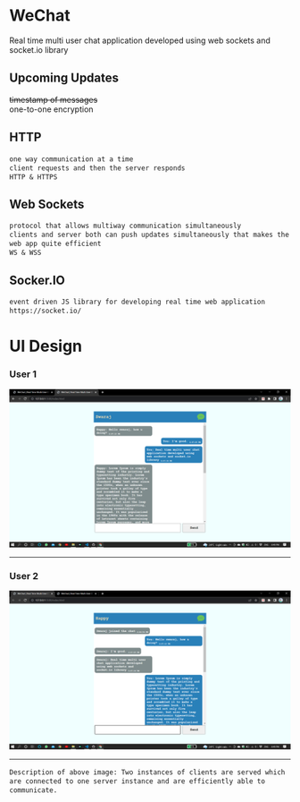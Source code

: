 # WeChat
Real time multi user chat application developed using web sockets and socket.io library

## Upcoming Updates

<strike>timestamp of messages</strike> <br>
one-to-one encryption

## HTTP
	one way communication at a time
	client requests and then the server responds 
	HTTP & HTTPS

## Web Sockets 
	protocol that allows multiway communication simultaneously
	clients and server both can push updates simultaneously that makes the web app quite efficient 
	WS & WSS

## Socker.IO
	event driven JS library for developing real time web application
	https://socket.io/

# UI Design

### User 1
<img src="./vendor/User1.png">
<hr>

### User 2
<img src="./vendor/User2.png">
<hr>

	Description of above image: Two instances of clients are served which are connected to one server instance and are efficiently able to communicate.
